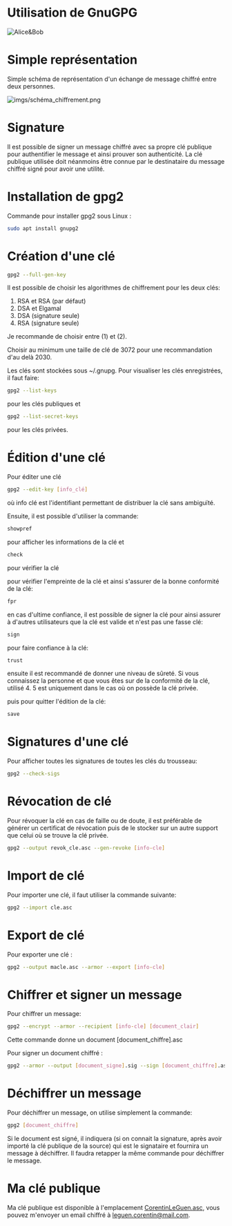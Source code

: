 Utilisation de GnuGPG
===

![Alice&Bob](https://aliceandbobcurate.files.wordpress.com/2012/02/ask.jpg)

# Simple représentation

Simple schéma de représentation d'un échange de message chiffré entre deux personnes.

![imgs/schéma_chiffrement.png](imgs/schéma_chiffrement.png)

# Signature

Il est possible de signer un message chiffré avec sa propre clé publique pour authentifier le message et ainsi prouver son authenticité. La clé publique utilisée doit néanmoins être connue par le destinataire du message chiffré signé pour avoir une utilité.

# Installation de gpg2

Commande pour installer gpg2 sous Linux :

```sh
sudo apt install gnupg2
```

# Création d'une clé

```sh
gpg2 --full-gen-key
```
Il est possible de choisir les algorithmes de chiffrement pour les deux clés:

1) RSA et RSA (par défaut)
2) DSA et Elgamal
3) DSA (signature seule)
4) RSA (signature seule)

Je recommande de choisir entre (1) et (2).

Choisir au minimum une taille de clé de 3072 pour une recommandation d'au delà 2030.

Les clés sont stockées sous ~/.gnupg. Pour visualiser les clés enregistrées, il faut faire:

```sh
gpg2 --list-keys
```

pour les clés publiques et 

```sh
gpg2 --list-secret-keys
```

pour les clés privées.

# Édition d'une clé

Pour éditer une clé

```sh
gpg2 --edit-key [info_clé]
```

où info clé est l'identifiant permettant de distribuer la clé sans ambiguïté.

Ensuite, il est possible d'utiliser la commande:

```sh
showpref
```

pour afficher les informations de la clé et

```sh
check
```

pour vérifier la clé

pour vérifier l'empreinte de la clé et ainsi s'assurer de la bonne conformité de la clé:

```sh
fpr
```

en cas d'ultime confiance, il est possible de signer la clé pour ainsi assurer à d'autres utilisateurs que la clé est valide et n'est pas une fasse clé:

```sh
sign
```

pour faire confiance à la clé:

```sh
trust
```

ensuite il est recommandé de donner une niveau de sûreté. Si vous connaissez la personne et que vous êtes sur de la conformité de la clé, utilisé 4. 5 est uniquement dans le cas où on possède la clé privée.

puis pour quitter l'édition de la clé:

```sh
save
```

# Signatures d'une clé

Pour afficher toutes les signatures de toutes les clés du trousseau:

```sh
gpg2 --check-sigs
```

# Révocation de clé

Pour révoquer la clé en cas de faille ou de doute, il est préférable de générer un certificat de révocation puis de le stocker sur un autre support que celui où se trouve la clé privée.

```sh
gpg2 --output revok_cle.asc --gen-revoke [info-cle]
```

# Import de clé

Pour importer une clé, il faut utiliser la commande suivante:

```sh
gpg2 --import cle.asc
```

# Export de clé

Pour exporter une clé :

```sh
gpg2 --output macle.asc --armor --export [info-cle]
```

# Chiffrer et signer un message

Pour chiffrer un message:

```sh
gpg2 --encrypt --armor --recipient [info-cle] [document_clair]
```

Cette commande donne un document [document_chiffre].asc

Pour signer un document chiffré :

```sh
gpg2 --armor --output [document_signe].sig --sign [document_chiffre].asc
```

# Déchiffrer un message

Pour déchiffrer un message, on utilise simplement la commande:

```sh
gpg2 [document_chiffre]
```

Si le document est signé, il indiquera (si on connait la signature, après avoir importé la clé publique de la source) qui est le signataire et fournira un message à déchiffrer. Il faudra retapper la même commande pour déchiffrer le message.

# Ma clé publique

Ma clé publique est disponible à l'emplacement [CorentinLeGuen.asc](CorentinLeGuen.asc), vous pouvez m'envoyer un email chiffré à leguen.corentin@mail.com.
